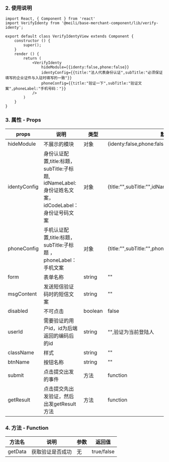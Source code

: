 ### 2. 使用说明

```
import React, { Component } from 'react'
import VerifyIdenty from '@meili/base-merchant-component/lib/verify-identy';

export default class VerifyIdentyView extends Component {
    constructor () {
        super();
    }
    render () {
        return (
            <VerifyIdenty 
                hideModule={{identy:false,phone:false}}
                identyConfig={{title:"法人代表身份认证",subTitle:"必须保证填写的企业证件与入驻时填写的一致"}}
                phoneConfig={{title:"验证一下",subTitle:"验证文案",phoneLabel:"手机号码："}}
            />
        )
    }
}

```
    
### 3. 属性 - Props

| props        | 说明           | 类型         |   默认值       |
| ------------ | ------------- | ------------ | ------------  |
| hideModule | 不展示的模块      | 对象       | {identy:false,phone:false}   |
| identyConfig  | 身份认证配置,title:标题，subTitle:子标题, idNameLabel:身份证姓名文案，idCodeLabel：身份证号码文案 | 对象 | {title:"",subTitle:"",idNameLabel:"",idCodeLabel:""}   |
| phoneConfig  | 手机认证配置,title:标题，subTitle:子标题 ， phoneLabel：手机文案 | 对象 | {title:"",subTitle:"",phoneLabel:""}   |
| form | 表单名称          | string   |  ""   |
| msgContent | 发送短信验证码时的短信文案   | string   |  ""   |
| disabled | 不可点击   | boolean   |  false   |
| userId | 需要验证的用户id，id为后端返回的编码后的id   | string   |  "",验证为当前登陆人   |
| className | 样式   | string   |  ""   |
| btnName | 按钮名称   | string   |  ""   |
| submit | 点击提交出发的事件          | 方法   |  function   |
| getResult | 点击提交先出发验证，然后出发getResult方法   | 方法  |  function   |

### 4. 方法 - Function

| 方法名        |   说明    | 参数          | 返回值         |
| ------------ | ------------- | ------------- | ------------ |
| getData    |   获取验证是否成功    |     无       | true/false       |